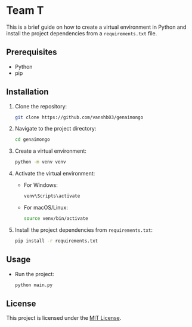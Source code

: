 # Team T

This is a brief guide on how to create a virtual environment in Python and install the project dependencies from a `requirements.txt` file.

## Prerequisites

- Python
- pip

## Installation

1. Clone the repository:

    ```bash
    git clone https://github.com/vanshb03/genaimongo

2. Navigate to the project directory:

    ```bash
    cd genaimongo
3. Create a virtual environment:

    ```bash
    python -m venv venv
    ```

4. Activate the virtual environment:

    - For Windows:

      ```bash
      venv\Scripts\activate
      ```

    - For macOS/Linux:

      ```bash
      source venv/bin/activate
      ```

5. Install the project dependencies from `requirements.txt`:

    ```bash
    pip install -r requirements.txt
    ```

## Usage

- Run the project:

  ```bash
  python main.py
  ```
## License

This project is licensed under the [MIT License](LICENSE).